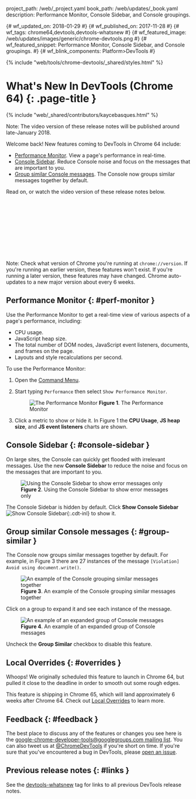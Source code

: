 project_path: /web/_project.yaml
book_path: /web/updates/_book.yaml
description: Performance Monitor, Console Sidebar, and Console groupings.

{# wf_updated_on: 2018-01-29 #}
{# wf_published_on: 2017-11-28 #}
{# wf_tags: chrome64,devtools,devtools-whatsnew #}
{# wf_featured_image: /web/updates/images/generic/chrome-devtools.png #}
{# wf_featured_snippet: Performance Monitor, Console Sidebar, and Console groupings. #}
{# wf_blink_components: Platform>DevTools #}

{% include "web/tools/chrome-devtools/_shared/styles.html" %}

# What's New In DevTools (Chrome 64) {: .page-title }

{% include "web/_shared/contributors/kaycebasques.html" %}

Note: The video version of these release notes will be published around
late-January 2018.

Welcome back! New features coming to DevTools in Chrome 64 include:

* [Performance Monitor](#perf-monitor). View a page's performance in real-time.
* [Console Sidebar](#console-sidebar). Reduce Console noise and focus on the messages that are
  important to you.
* [Group similar Console messages](#group-similar). The Console now groups similar messages
  together by default.

Read on, or watch the video version of these release notes below.

<div class="video-wrapper-full-width">
  <iframe class="devsite-embedded-youtube-video" data-video-id="90wNAn05Cf4"
          data-autohide="1" data-showinfo="0" frameborder="0" allowfullscreen>
  </iframe>
</div>

Note: Check what version of Chrome you're running at `chrome://version`. If you're running
an earlier version, these features won't exist. If you're running a later version, these features
may have changed. Chrome auto-updates to a new major version about every 6 weeks.

## Performance Monitor {: #perf-monitor }

Use the Performance Monitor to get a real-time view of various aspects of a page's performance,
including:

* CPU usage.
* JavaScript heap size.
* The total number of DOM nodes, JavaScript event listeners, documents, and frames on the page.
* Layouts and style recalculations per second.

To use the Performance Monitor:

1. Open the [Command Menu](/web/tools/chrome-devtools/ui#command-menu).
1. Start typing `Performance` then select `Show Performance Monitor`.

     <figure>
       <img src="/web/updates/images/2017/11/perf-monitor.png"
            alt="The Performance Monitor"
       <figcaption>
         <b>Figure 1</b>. The Performance Monitor
       </figcaption>
     </figure>

1. Click a metric to show or hide it. In Figure 1 the **CPU Usage**, **JS heap size**, and
   **JS event listeners** charts are shown.

## Console Sidebar {: #console-sidebar }

On large sites, the Console can quickly get flooded with irrelevant messages. Use the new
**Console Sidebar** to reduce the noise and focus on the messages that are important to you.

<figure>
  <img src="/web/updates/images/2017/11/console-sidebar.png"
       alt="Using the Console Sidebar to show error messages only"
  <figcaption>
    <b>Figure 2</b>. Using the Console Sidebar to show error messages only
  </figcaption>
</figure>

The Console Sidebar is hidden by default. Click **Show Console Sidebar** ![Show Console
Sidebar](/web/updates/images/2017/11/show-console-sidebar.png){:.cdt-inl} to show it.

## Group similar Console messages {: #group-similar }

The Console now groups similar messages together by default. For example, in Figure 3
there are 27 instances of the message `[Violation] Avoid using document.write()`.

<figure>
  <img src="/web/updates/images/2017/11/group-similar.png"
       alt="An example of the Console grouping similar messages together"
  <figcaption>
    <b>Figure 3</b>. An example of the Console grouping similar messages together
  </figcaption>
</figure>

Click on a group to expand it and see each instance of the message.

<figure>
  <img src="/web/updates/images/2017/11/group-expanded.png"
       alt="An example of an expanded group of Console messages"
  <figcaption>
    <b>Figure 4</b>. An example of an expanded group of Console messages
  </figcaption>
</figure>

Uncheck the **Group Similar** checkbox to disable this feature.

## Local Overrides {: #overrides }

Whoops! We originally scheduled this feature to launch in Chrome 64, but pulled it close to
the deadline in order to smooth out some rough edges.

This feature is shipping in Chrome 65, which will land approximately 6 weeks after Chrome 64.
Check out [Local Overrides][LO] to learn more.

[LO]: /web/updates/2018/01/devtools#overrides

## Feedback {: #feedback }

The best place to discuss any of the features or changes you see here is
the [google-chrome-developer-tools@googlegroups.com mailing list][ML]. You
can also tweet us at [@ChromeDevTools](https://twitter.com/chromedevtools) if
you're short on time. If you're sure that you've encountered a bug in
DevTools, please [open an issue](https://crbug.com/new).

[ML]: https://groups.google.com/forum/#!forum/google-chrome-developer-tools

## Previous release notes {: #links }

See the [devtools-whatsnew][tag] tag for links to all previous DevTools
release notes.

[tag]: /web/updates/tags/devtools-whatsnew
